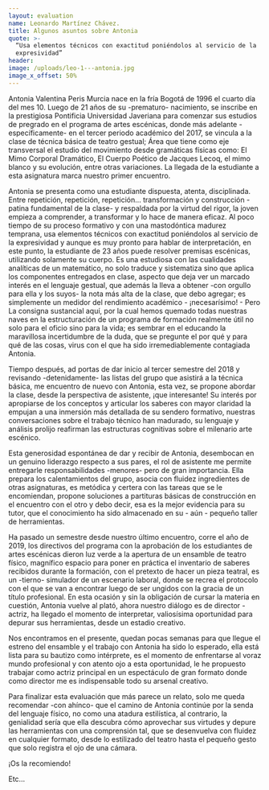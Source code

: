 ```yaml
---
layout: evaluation
name: Leonardo Martínez Chávez.
title: Algunos asuntos sobre Antonia
quote: >-
  “Usa elementos técnicos con exactitud poniéndolos al servicio de la
  expresividad”
header:
image: /uploads/leo-1---antonia.jpg
image_x_offset: 50%
---
```


Antonia Valentina Peris Murcia nace en la fr&iacute;a Bogot&aacute; de 1996 el cuarto d&iacute;a del mes 10. Luego de 21 a&ntilde;os de su -prematuro- nacimiento, se inscribe en la prestigiosa Pontificia Universidad Javeriana para comenzar sus estudios de pregrado en el programa de artes esc&eacute;nicas, donde m&aacute;s adelante -espec&iacute;ficamente- en el tercer periodo acad&eacute;mico del 2017, se vincula a la clase de t&eacute;cnica b&aacute;sica de teatro gestual; &Aacute;rea que tiene como eje transversal el estudio del movimiento desde gram&aacute;ticas f&iacute;sicas como: El Mimo Corporal Dram&aacute;tico, El Cuerpo Po&eacute;tico de Jacques Lecoq, el mimo blanco y su evoluci&oacute;n, entre otras variaciones. La llegada de la estudiante a esta asignatura marca nuestro primer encuentro.&nbsp;

Antonia se presenta como una estudiante dispuesta, atenta, disciplinada. Entre repetici&oacute;n, repetici&oacute;n, repetici&oacute;n… transformaci&oacute;n y construcci&oacute;n -patina fundamental de la clase- y respaldada por la virtud del rigor, la joven empieza a comprender, a transformar y lo hace de manera eficaz. Al poco tiempo de su proceso formativo y con una mastod&oacute;ntica madurez temprana, usa elementos t&eacute;cnicos con exactitud poni&eacute;ndolos al servicio de la expresividad y aunque es muy pronto para hablar de interpretaci&oacute;n, en este punto, la estudiante de 23 a&ntilde;os puede resolver premisas esc&eacute;nicas, utilizando solamente su cuerpo. Es una estudiosa con las cualidades anal&iacute;ticas de un matem&aacute;tico, no solo traduce y sistematiza sino que aplica los componentes entregados en clase, aspecto que deja ver un marcado inter&eacute;s en el lenguaje gestual, que adem&aacute;s la lleva a obtener -con orgullo para ella y los suyos- la nota m&aacute;s alta de la clase, que debo agregar; es simplemente un medidor del rendimiento acad&eacute;mico - &iexcl;necesar&iacute;simo\! - Pero La consigna sustancial aqu&iacute;, por la cual hemos quemado todas nuestras naves en la estructuraci&oacute;n de un programa de formaci&oacute;n realmente &uacute;til no solo para el oficio sino para la vida; es sembrar en el educando la maravillosa incertidumbre de la duda, que se pregunte el por qu&eacute; y para qu&eacute; de las cosas, virus con el que ha sido irremediablemente contagiada Antonia.

Tiempo despu&eacute;s, ad portas de dar inicio al tercer semestre del 2018 y revisando -detenidamente- las listas del grupo que asistir&aacute; a la t&eacute;cnica b&aacute;sica, me encuentro de nuevo con Antonia, esta vez, se propone abordar la clase, desde la perspectiva de asistente, &iexcl;que interesante\! Su inter&eacute;s por apropiarse de los conceptos y articular los saberes con mayor claridad la empujan a una inmersi&oacute;n m&aacute;s detallada de su sendero formativo, nuestras conversaciones sobre el trabajo t&eacute;cnico han madurado, su lenguaje y an&aacute;lisis prolijo reafirman las estructuras cognitivas sobre el milenario arte esc&eacute;nico.

Esta generosidad espont&aacute;nea de dar y recibir de Antonia, desembocan en un genuino liderazgo respecto a sus pares, el rol de asistente me permite entregarle responsabilidades -menores- pero de gran importancia. Ella prepara los calentamientos del grupo, asocia con fluidez ingredientes de otras asignaturas, es met&oacute;dica y certera con las tareas que se le encomiendan, propone soluciones a partituras b&aacute;sicas de construcci&oacute;n en el encuentro con el otro y debo decir, esa es la mejor evidencia para su tutor, que el conocimiento ha sido almacenado en su - a&uacute;n - peque&ntilde;o taller de herramientas.

Ha pasado un semestre desde nuestro &uacute;ltimo encuentro, corre el a&ntilde;o de 2019, los directivos del programa con la aprobaci&oacute;n de los estudiantes de artes esc&eacute;nicas dieron luz verde a la apertura de un ensamble de teatro f&iacute;sico, magn&iacute;fico espacio para poner en pr&aacute;ctica el inventario de saberes recibidos durante la formaci&oacute;n, con el pretexto de hacer un pieza teatral, es un -tierno- simulador de un escenario laboral, donde se recrea el protocolo con el que se van a encontrar luego de ser ungidos con la gracia de un t&iacute;tulo profesional. En esta ocasi&oacute;n y sin la obligaci&oacute;n de cursar la materia en cuesti&oacute;n, Antonia vuelve al plat&oacute;, ahora nuestro di&aacute;logo es de director - actriz, ha llegado el momento de interpretar, valios&iacute;sima oportunidad para depurar sus herramientas, desde un estadio creativo.&nbsp;

Nos encontramos en el presente, quedan pocas semanas para que llegue el estreno del ensamble y el trabajo con Antonia ha sido lo esperado, ella est&aacute; lista para su bautizo como int&eacute;rprete, es el momento de enfrentarse al voraz mundo profesional y con atento ojo a esta oportunidad, le he propuesto trabajar como actriz principal en un espect&aacute;culo de gran formato donde como director me es indispensable todo su arsenal creativo.

Para finalizar esta evaluaci&oacute;n que m&aacute;s parece un relato, solo me queda recomendar -con ah&iacute;nco- que el camino de Antonia contin&uacute;e por la senda del lenguaje f&iacute;sico, no como una atadura estil&iacute;stica, al contrario, la genialidad ser&iacute;a que ella descubra c&oacute;mo aprovechar sus virtudes y depure las herramientas con una comprensi&oacute;n tal, que se desenvuelva con fluidez en cualquier formato, desde lo estilizado del teatro hasta el peque&ntilde;o gesto que solo registra el ojo de una c&aacute;mara.&nbsp;

&iexcl;Os la recomiendo\!&nbsp;

Etc…&nbsp;<br>&nbsp;